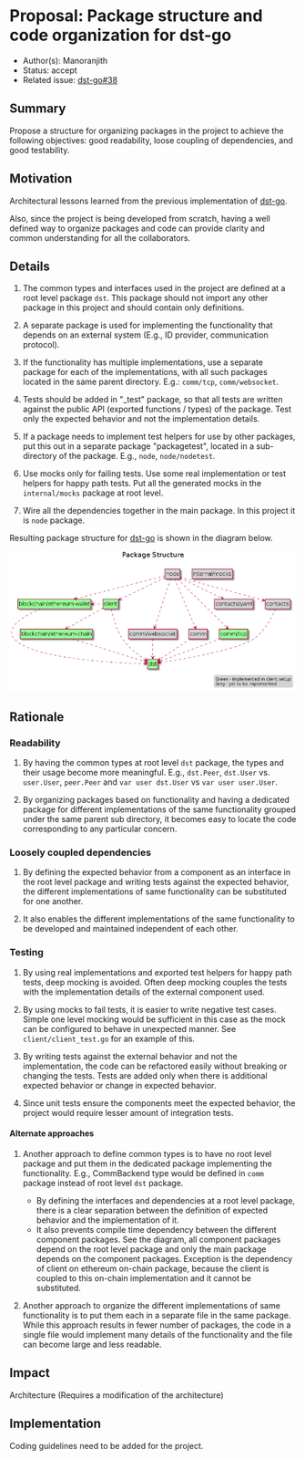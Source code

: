 <!-- This is a template for proposing design changes to the dst-go project. -->

# Proposal: Package structure and code organization for dst-go

* Author(s): Manoranjith
* Status: accept
* Related issue: [dst-go#38](https://github.com/direct-state-transfer/dst-go/issues/38)

<!-- Use the above format for issues on github and full links for issues on other platforms. -->

## Summary

<!-- Provide a tl;dr summary -->
Propose a structure for organizing packages in the project to achieve the
following objectives: good readability, loose coupling of dependencies, and
good testability.

## Motivation

Architectural lessons learned from the previous implementation of
[dst-go](https://github.com/direct-state-transfer/dst-go/tree/legacy/master).

Also, since the project is being developed from scratch, having a well defined
way to organize packages and code can provide clarity and common understanding
for all the collaborators.

## Details

<!-- Provide a detailed description of the proposal. -->
1. The common types and interfaces used in the project are defined at a
   root level package `dst`.  This package should not import any other package
   in this project and should contain only definitions.

2. A separate package is used for implementing the functionality that depends
   on an external system (E.g., ID provider, communication protocol).

3. If the functionality has multiple implementations, use a separate package
   for each of the implementations, with all such packages located in the same
   parent directory.  E.g.: `comm/tcp`, `comm/websocket`.

4. Tests should be added in "_test" package, so that all tests are
   written against the public API (exported functions / types) of the
   package. Test only the expected behavior and not the implementation
   details.

5. If a package needs to implement test helpers for use by other packages, put
   this out in a separate package "packagetest", located in a sub-directory of
   the package. E.g., `node`, `node/nodetest`.

6. Use mocks only for failing tests. Use some real implementation or test
   helpers for happy path tests. Put all the generated mocks in the
   `internal/mocks` package at root level.

7. Wire all the dependencies together in the main package. In this project it is
   `node` package.

Resulting package structure for
[dst-go](https://github.com/direct-state-transfer/dst-go) is shown in the
diagram below.

![Package Structure image not found](002/package_structure.png?raw=true "Package structure")

## Rationale

<!-- Provide a discussion of alternative approaches and trade offs; advantages
and disadvantages of the specified approach.  -->

### Readability

1. By having the common types at root level `dst` package, the types and their
   usage become more meaningful. E.g., `dst.Peer`, `dst.User` vs. `user.User`,
   `peer.Peer` and `var user dst.User` vs `var user user.User`.

2. By organizing packages based on functionality and having a dedicated package
   for different implementations of the same functionality grouped under the
   same parent sub directory, it becomes easy to locate the code corresponding
   to any particular concern.

### Loosely coupled dependencies

1. By defining the expected behavior from a component as an interface in the
   root level package and writing tests against the expected behavior, the
   different implementations of same functionality can be substituted for one
   another.

2. It also enables the different implementations of the same functionality to
   be developed and maintained independent of each other.

### Testing

1. By using real implementations and exported test helpers for happy
   path tests, deep mocking is avoided. Often deep mocking couples the
   tests with the implementation details of the external component used.

2. By using mocks to fail tests, it is easier to write negative test
   cases. Simple one level mocking would be sufficient in this case as
   the mock can be configured to behave in unexpected manner. See
   `client/client_test.go` for an example of this.

3. By writing tests against the external behavior and not the
   implementation, the code can be refactored easily without breaking or
   changing the tests. Tests are added only when there is additional
   expected behavior or change in expected behavior.

4. Since unit tests ensure the components meet the expected behavior, the
   project would require lesser amount of integration tests.

#### Alternate approaches

1. Another approach to define common types is to have no root level package and
   put them in the dedicated package implementing the functionality.
   E.g., CommBackend type would be defined in `comm` package instead of root level
   `dst` package.  
    * By defining the interfaces and dependencies at a root level
      package, there is a clear separation between the definition of
      expected behavior and the implementation of it.  
    * It also prevents compile time dependency between the different
      component packages. See the diagram, all component packages
      depend on the root level package and only the main package
      depends on the component packages. Exception is the dependency
      of client on ethereum on-chain package, because the client is
      coupled to this on-chain implementation and it cannot be substituted.

2. Another approach to organize the different implementations of same
   functionality is to put them each in a separate file in the same package.
   While this approach results in fewer number of packages, the code in a single
   file would implement many details of the functionality and the file can become
   large and less readable.


## Impact

<!-- Choose the level of impact this proposal will have: -->

<!-- Minor (Does not impact any existing features) -->
<!-- Major (Breaks one or more existing features) -->
<!-- New Feature (Introduces a functionality) -->
Architecture (Requires a modification of the architecture)

## Implementation

<!-- Provide a description of the implementation aspects. -->
Coding guidelines need to be added for the project.
